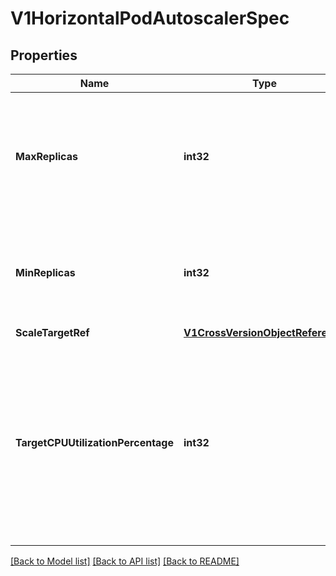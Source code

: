 # V1HorizontalPodAutoscalerSpec

## Properties
Name | Type | Description | Notes
------------ | ------------- | ------------- | -------------
**MaxReplicas** | **int32** | upper limit for the number of pods that can be set by the autoscaler; cannot be smaller than MinReplicas. | 
**MinReplicas** | **int32** | lower limit for the number of pods that can be set by the autoscaler, default 1. | [optional] 
**ScaleTargetRef** | [**V1CrossVersionObjectReference**](v1.CrossVersionObjectReference.md) |  | 
**TargetCPUUtilizationPercentage** | **int32** | target average CPU utilization (represented as a percentage of requested CPU) over all the pods; if not specified the default autoscaling policy will be used. | [optional] 

[[Back to Model list]](../README.md#documentation-for-models) [[Back to API list]](../README.md#documentation-for-api-endpoints) [[Back to README]](../README.md)


